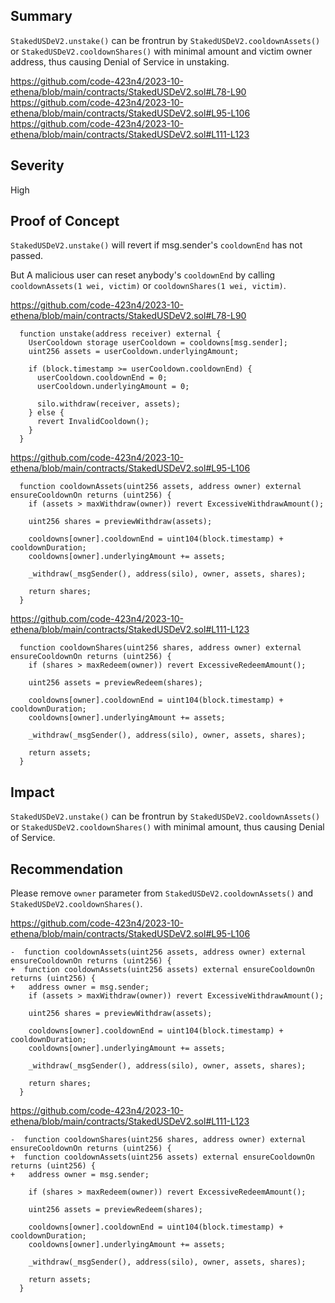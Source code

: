 ## Summary

`StakedUSDeV2.unstake()` can be frontrun by `StakedUSDeV2.cooldownAssets()` or `StakedUSDeV2.cooldownShares()` with minimal amount and victim owner address, thus causing Denial of Service in unstaking.

https://github.com/code-423n4/2023-10-ethena/blob/main/contracts/StakedUSDeV2.sol#L78-L90
https://github.com/code-423n4/2023-10-ethena/blob/main/contracts/StakedUSDeV2.sol#L95-L106
https://github.com/code-423n4/2023-10-ethena/blob/main/contracts/StakedUSDeV2.sol#L111-L123

## Severity

High

## Proof of Concept 

`StakedUSDeV2.unstake()` will revert if msg.sender's `cooldownEnd` has not passed.

But A malicious user can reset anybody's `cooldownEnd` by calling `cooldownAssets(1 wei, victim)` or `cooldownShares(1 wei, victim)`.

https://github.com/code-423n4/2023-10-ethena/blob/main/contracts/StakedUSDeV2.sol#L78-L90
```
  function unstake(address receiver) external {
    UserCooldown storage userCooldown = cooldowns[msg.sender];
    uint256 assets = userCooldown.underlyingAmount;

    if (block.timestamp >= userCooldown.cooldownEnd) {
      userCooldown.cooldownEnd = 0;
      userCooldown.underlyingAmount = 0;

      silo.withdraw(receiver, assets);
    } else {
      revert InvalidCooldown();
    }
  }
```



https://github.com/code-423n4/2023-10-ethena/blob/main/contracts/StakedUSDeV2.sol#L95-L106
```
  function cooldownAssets(uint256 assets, address owner) external ensureCooldownOn returns (uint256) {
    if (assets > maxWithdraw(owner)) revert ExcessiveWithdrawAmount();

    uint256 shares = previewWithdraw(assets);

    cooldowns[owner].cooldownEnd = uint104(block.timestamp) + cooldownDuration;
    cooldowns[owner].underlyingAmount += assets;

    _withdraw(_msgSender(), address(silo), owner, assets, shares);

    return shares;
  }
```

https://github.com/code-423n4/2023-10-ethena/blob/main/contracts/StakedUSDeV2.sol#L111-L123
```
  function cooldownShares(uint256 shares, address owner) external ensureCooldownOn returns (uint256) {
    if (shares > maxRedeem(owner)) revert ExcessiveRedeemAmount();

    uint256 assets = previewRedeem(shares);

    cooldowns[owner].cooldownEnd = uint104(block.timestamp) + cooldownDuration;
    cooldowns[owner].underlyingAmount += assets;

    _withdraw(_msgSender(), address(silo), owner, assets, shares);

    return assets;
  }
```


## Impact
`StakedUSDeV2.unstake()` can be frontrun by `StakedUSDeV2.cooldownAssets()` or `StakedUSDeV2.cooldownShares()` with minimal amount, thus causing Denial of Service.

## Recommendation
Please remove `owner` parameter from `StakedUSDeV2.cooldownAssets()` and `StakedUSDeV2.cooldownShares()`.


https://github.com/code-423n4/2023-10-ethena/blob/main/contracts/StakedUSDeV2.sol#L95-L106
```
-  function cooldownAssets(uint256 assets, address owner) external ensureCooldownOn returns (uint256) {
+  function cooldownAssets(uint256 assets) external ensureCooldownOn returns (uint256) {
+   address owner = msg.sender;
    if (assets > maxWithdraw(owner)) revert ExcessiveWithdrawAmount();

    uint256 shares = previewWithdraw(assets);

    cooldowns[owner].cooldownEnd = uint104(block.timestamp) + cooldownDuration;
    cooldowns[owner].underlyingAmount += assets;

    _withdraw(_msgSender(), address(silo), owner, assets, shares);

    return shares;
  }
```

https://github.com/code-423n4/2023-10-ethena/blob/main/contracts/StakedUSDeV2.sol#L111-L123
```
-  function cooldownShares(uint256 shares, address owner) external ensureCooldownOn returns (uint256) {
+  function cooldownAssets(uint256 assets) external ensureCooldownOn returns (uint256) {
+   address owner = msg.sender;

    if (shares > maxRedeem(owner)) revert ExcessiveRedeemAmount();

    uint256 assets = previewRedeem(shares);

    cooldowns[owner].cooldownEnd = uint104(block.timestamp) + cooldownDuration;
    cooldowns[owner].underlyingAmount += assets;

    _withdraw(_msgSender(), address(silo), owner, assets, shares);

    return assets;
  }
```